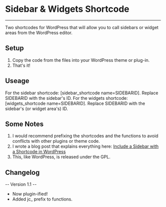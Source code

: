 # Sidebar & Widgets Shortcode
___________________________________

Two shortcodes for WordPress that will allow you to call sidebars or widget areas from the WordPress editor. 

## Setup

1. Copy the code from the files into your WordPress theme or plug-in. 
2. That's it! 

## Useage

For the sidebar shortcode: [sidebar_shortcode name=SIDEBARID]. Replace SIDEBARID with the sidebar's ID. 
For the widgets shortcode: [widgets_shortcode name=SIDEBARID]. Replace SIDEBARID with the sidebar's (or widget area's) ID. 

## Some Notes

1. I would recommend prefixing the shortcodes and the functions to avoid conflicts with other plugins or theme code.
2. I wrote a blog post that explains everything here: [Include a Sidebar with a Shortcode in WordPress](http://casabona.org/2014/03/include-sidebar-shortcode-wordpress/)
3. This, like WordPress, is released under the GPL. 

## Changelog

-- Version 1.1 --

* Now plugin-ified!
* Added jc_ prefix to functions. 